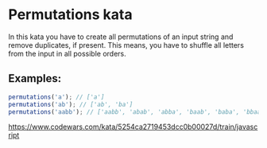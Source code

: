 # Permutations kata

In this kata you have to create all permutations of an input string and remove duplicates, if present. This means, you have to shuffle all letters from the input in all possible orders.

## Examples:

```js
permutations('a'); // ['a']
permutations('ab'); // ['ab', 'ba']
permutations('aabb'); // ['aabb', 'abab', 'abba', 'baab', 'baba', 'bbaa']
```

https://www.codewars.com/kata/5254ca2719453dcc0b00027d/train/javascript
